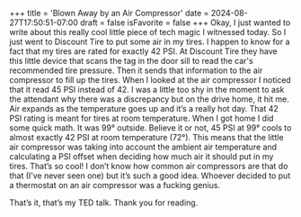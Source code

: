 +++
title = 'Blown Away by an Air Compressor'
date = 2024-08-27T17:50:51-07:00
draft = false
isFavorite = false
+++
Okay, I just wanted to write about this really cool little piece of tech magic I witnessed today. So I just went to Discount Tire to put some air in my tires. I happen to know for a fact that my tires are rated for exactly 42 PSI. At Discount Tire they have this little device that scans the tag in the door sill to read the car's recommended tire pressure. Then it sends that information to the air compressor to fill up the tires. When I looked at the air compressor I noticed that it read 45 PSI instead of 42. I was a little too shy in the moment to ask the attendant why there was a discrepancy but on the drive home, it hit me. Air expands as the temperature goes up and it’s a really hot day. That 42 PSI rating is meant for tires at room temperature. When I got home I did some quick math. It was 99° outside. Believe it or not, 45 PSI at 99° cools to almost exactly 42 PSI at room temperature (72°). This means that the little air compressor was taking into account the ambient air temperature and calculating a PSI offset when deciding how much air it should put in my tires. That’s so cool! I don’t know how common air compressors are that do that (I’ve never seen one) but it’s such a good idea. Whoever decided to put a thermostat on an air compressor was a fucking genius.

That’s it, that’s my TED talk. Thank you for reading. 